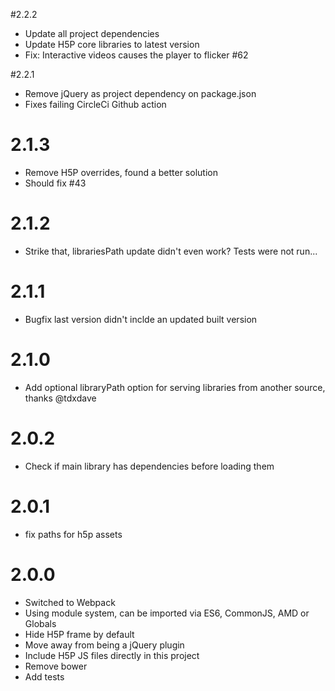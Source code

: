 #2.2.2
* Update all project dependencies
* Update H5P core libraries to latest version
* Fix: Interactive videos causes the player to flicker #62

#2.2.1
* Remove jQuery as project dependency on package.json
* Fixes failing CircleCi  Github action

# 2.1.3
* Remove H5P overrides, found a better solution
* Should fix #43

# 2.1.2
* Strike that, librariesPath update didn't even work? Tests were not run...

# 2.1.1
* Bugfix last version didn't inclde an updated built version

# 2.1.0
* Add optional libraryPath option for serving libraries from another source, thanks @tdxdave

# 2.0.2
* Check if main library has dependencies before loading them

# 2.0.1
* fix paths for h5p assets

# 2.0.0
* Switched to Webpack
* Using module system, can be imported via ES6, CommonJS, AMD or Globals
* Hide H5P frame by default
* Move away from being a jQuery plugin
* Include H5P JS files directly in this project
* Remove bower
* Add tests
